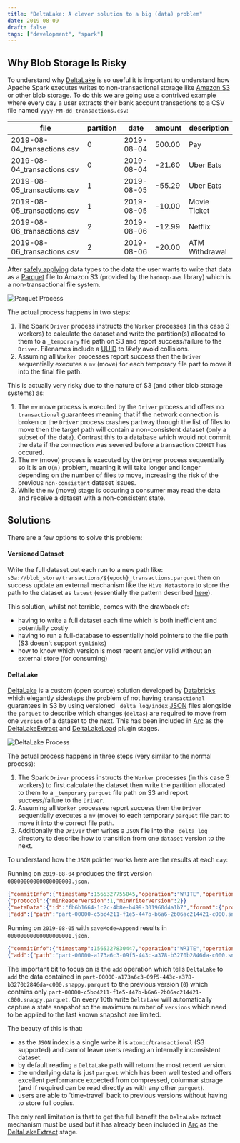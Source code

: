 ```yaml
---
title: "DeltaLake: A clever solution to a big (data) problem"
date: 2019-08-09
draft: false
tags: ["development", "spark"]
---
```


## Why Blob Storage Is Risky

To understand why [DeltaLake](https://delta.io) is so useful it is important to understand how Apache Spark executes writes to non-transactional storage like [Amazon S3](https://aws.amazon.com/s3/) or other blob storage. To do this we are going use a contrived example where every day a user extracts their bank account transactions to a CSV file named `yyyy-MM-dd_transactions.csv`:

| file                      | partition | date     | amount    | description    |
|---------------------------|-----------|----------|-----------|----------------|
|2019-08-04_transactions.csv| 0         |2019-08-04|    500.00 | Pay            |
|2019-08-04_transactions.csv| 0         |2019-08-04|    -21.60 | Uber Eats      |
|2019-08-05_transactions.csv| 1         |2019-08-05|    -55.29 | Uber Eats      |
|2019-08-05_transactions.csv| 1         |2019-08-05|    -10.00 | Movie Ticket   |
|2019-08-06_transactions.csv| 2         |2019-08-06|    -12.99 | Netflix        |
|2019-08-06_transactions.csv| 2         |2019-08-06|    -20.00 | ATM Withdrawal |

After [safely applying](https://arc.tripl.ai/transform/#typingtransform) data types to the data the user wants to write that data as a [Parquet](https://arc.tripl.ai/load/#parquetload) file to Amazon S3 (provided by the `hadoop-aws` library) which is a non-transactional file system.

![Parquet Process](/img/2019/parquet.png)

The actual process happens in two steps:

1. The Spark `Driver` process instructs the `Worker` processes (in this case 3 workers) to calculate the dataset and write the partition(s) allocated to them to a `_temporary` file path on S3 and report success/failure to the `Driver`. Filenames include a [UUID](https://en.wikipedia.org/wiki/Universally_unique_identifier) to *likely* avoid collisions.
1. Assuming all `Worker` processes report success then the `Driver` sequentially executes a `mv` (move) for each temporary file part to move it into the final file path. 

This is actually very risky due to the nature of S3 (and other blob storage systems) as:

1. The `mv` move process is executed by the `Driver` process and offers no `transactional` guarantees meaning that if the network connection is broken or the `Driver` process crashes partway through the list of files to move then the target path will contain a non-consistent dataset (only a subset of the data). Contrast this to a database which would not commit the data if the connection was severed before a transaction `COMMIT` has occured.
1. The `mv` (move) process is executed by the `Driver` process sequentially so it is an `O(n)` problem, meaning it will take longer and longer depending on the number of files to move, increasing the risk of the previous `non-consistent` dataset issues.
1. While the `mv` (move) stage is occuring a consumer may read the data and receive a dataset with a non-consistent state. 

## Solutions

There are a few options to solve this problem:

#### Versioned Dataset

Write the full dataset out each run to a new path like: `s3a://blob_store/transactions/${epoch}_transactions.parquet` then on success update an external mechanism like the `Hive Metastore` to store the path to the dataset as `latest` (essentially the pattern described [here](https://arc.tripl.ai/patterns/#database-inconsistency)).

This solution, whilst not terrible, comes with the drawback of:

- having to write a full dataset each time which is both inefficient and potentially costly
- having to run a full-database to essentially hold pointers to the file path (S3 doesn't support `symlinks`)
- how to know which version is most recent and/or valid without an external store (for consuming)

#### DeltaLake

[DeltaLake](https://delta.io) is a custom (open source) solution developed by [Databricks](https://databricks.com/) which elegantly sidesteps the problem of not having `transactional` guarantees in S3 by using versioned `_delta_log/index` [JSON](https://en.wikipedia.org/wiki/JSON) files alongside the `parquet` to describe which changes (`deltas`) are required to move from one `version` of a dataset to the next. This has been included in [Arc](https://arc.tripl.ai/) as the [DeltaLakeExtract](https://arc.tripl.ai/extract/#deltalakeextract) and [DeltaLakeLoad](https://arc.tripl.ai/load/#deltalakeload) plugin stages.

![DeltaLake Process](/img/2019/deltalake.png)

The actual process happens in three steps (very similar to the normal process): 

1. The Spark `Driver` process instructs the `Worker` processes (in this case 3 workers) to first calculate the dataset then write the partition allocated to them to a `_temporary` `parquet` file path on S3 and report success/failure to the `Driver`.
1. Assuming all `Worker` processes report success then the `Driver` sequentially executes a `mv` (move) to each temporary `parquet` file part to move it into the correct file path.
1. Additionally the `Driver` then writes a `JSON` file into the `_delta_log` directory to describe how to transition from one `dataset` version to the next. 

To understand how the `JSON` pointer works here are the results at each `day`:

Running on `2019-08-04` produces the first version `00000000000000000000.json`.

```json
{"commitInfo":{"timestamp":1565327755045,"operation":"WRITE","operationParameters":{"mode":"Append","partitionBy":"[]"},"isBlindAppend":true}}
{"protocol":{"minReaderVersion":1,"minWriterVersion":2}}
{"metaData":{"id":"fb6b1664-1c2c-4b8e-b499-301960d4a1b7","format":{"provider":"parquet","options":{}},"schemaString":"{\"type\":\"struct\",\"fields\":[{\"name\":\"date\",\"type\":\"date\",\"nullable\":true,\"metadata\":{\"internal\":false,\"nullable\":true,\"description\":\"transaction date\"}},{\"name\":\"amount\",\"type\":\"decimal(10,2)\",\"nullable\":true,\"metadata\":{\"internal\":false,\"nullable\":true,\"description\":\"transaction amount\"}},{\"name\":\"description\",\"type\":\"string\",\"nullable\":true,\"metadata\":{\"internal\":false,\"nullable\":true,\"description\":\"transaction description\"}},{\"name\":\"_filename\",\"type\":\"string\",\"nullable\":true,\"metadata\":{\"internal\":true}},{\"name\":\"_index\",\"type\":\"integer\",\"nullable\":true,\"metadata\":{\"internal\":true}},{\"name\":\"_errors\",\"type\":{\"type\":\"array\",\"elementType\":{\"type\":\"struct\",\"fields\":[{\"name\":\"field\",\"type\":\"string\",\"nullable\":true,\"metadata\":{}},{\"name\":\"message\",\"type\":\"string\",\"nullable\":true,\"metadata\":{}}]},\"containsNull\":true},\"nullable\":true,\"metadata\":{\"internal\":true}}]}","partitionColumns":[],"configuration":{},"createdTime":1565327751167}}
{"add":{"path":"part-00000-c5bc4211-f1e5-447b-b6a6-2b06ac214421-c000.snappy.parquet","partitionValues":{},"size":2642,"modificationTime":1565327755000,"dataChange":true}}
```

Running on `2019-08-05` with `saveMode=Append` results in `00000000000000000001.json`.

```json
{"commitInfo":{"timestamp":1565327830447,"operation":"WRITE","operationParameters":{"mode":"Append","partitionBy":"[]"},"readVersion":0,"isBlindAppend":true}}
{"add":{"path":"part-00000-a173a6c3-09f5-443c-a378-b3270b2846da-c000.snappy.parquet","partitionValues":{},"size":2670,"modificationTime":1565327830000,"dataChange":true}}
```

The important bit to focus on is the `add` operation which tells `DeltaLake` to `add` the data contained in `part-00000-a173a6c3-09f5-443c-a378-b3270b2846da-c000.snappy.parquet` to the previous version (`0`) which contains only `part-00000-c5bc4211-f1e5-447b-b6a6-2b06ac214421-c000.snappy.parquet`. On every 10th write `DeltaLake` will automatically capture a state snapshot so the maximum number of `versions` which need to be applied to the last known snapshot are limited.

The beauty of this is that:

- as the `JSON` index is a single write it is `atomic`/`transactional` (S3 supported) and cannot leave users reading an internally inconsistent dataset.
- by default reading a `DeltaLake` path will return the most recent version.
- the underlying data is just `parquet` which has been well tested and offers excellent performance expected from compressed, columnar storage (and if required can be read directly as with any other `parquet`).
- users are able to 'time-travel' back to previous versions without having to store full copies.

The only real limitation is that to get the full benefit the `DeltaLake` extract mechanism must be used but it has already been included in [Arc](https://arc.tripl.ai/) as the [DeltaLakeExtract](https://arc.tripl.ai/extract/#deltalakeextract) stage.
